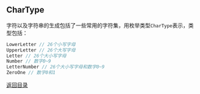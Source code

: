 ## CharType

字符以及字符串的生成包括了一些常用的字符集，用枚举类型`CharType`表示，类型包括：

```cpp
LowerLetter // 26个小写字母
UpperLetter // 26个大写字母
Letter // 26个大小写字母
Number // 数字0~9
LetterNumber // 26个大小写字母和数字0~9
ZeroOne // 数字0和1
```

[返回目录](../../home.md)
